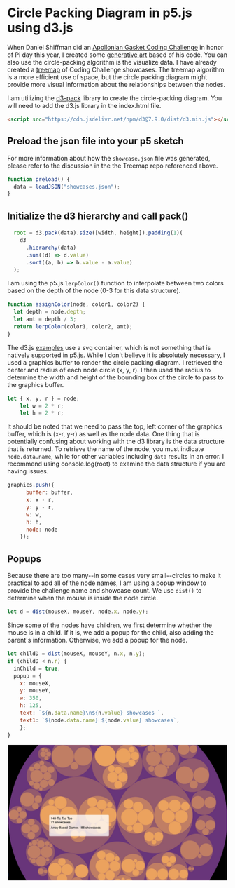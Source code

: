 # Circle Packing Diagram in p5.js using d3.js

When Daniel Shiffman did an [Apollonian Gasket Coding Challenge](https://thecodingtrain.com/challenges/182-apollonian-gasket) in honor of Pi day this year, I created some [generative art](https://github.com/kfahn22/Apollonian-Gasket) based of his code. You can also use the circle-packing algorithm is the visualize data. I have already created a [treemap](https://github.com/kfahn22/Treemap-of-Coding-Train-Challenges) of Coding Challenge showcases. The treemap algorithm is a more efficient use of space, but the circle packing diagram might provide more visual information about the relationships between the nodes.

I am utilizing the [d3-pack](https://d3js.org/d3-hierarchy/pack) library to create the circle-packing diagram. You will need to add the d3.js library in the index.html file.

```html
<script src="https://cdn.jsdelivr.net/npm/d3@7.9.0/dist/d3.min.js"></script>
```

## Preload the json file into your p5 sketch

For more information about how the `showcase.json` file was generated, please refer to the discussion in the the Treemap repo referenced above.

```JavaScript
function preload() {
  data = loadJSON("showcases.json");
}
```

## Initialize the d3 hierarchy and call pack()

```JavaScript
  root = d3.pack(data).size([width, height]).padding(1)(
    d3
      .hierarchy(data)
      .sum((d) => d.value)
      .sort((a, b) => b.value - a.value)
  );
```

I am using the p5.js `lerpColor()` function to interpolate between two colors based on the depth of the node (0-3 for this data structure).

```JavaScript
function assignColor(node, color1, color2) {
  let depth = node.depth;
  let amt = depth / 3;
  return lerpColor(color1, color2, amt);
}
```

The d3.js [examples](https://observablehq.com/@d3/pack-component) use a svg container, which is not something that is natively supported in p5.js. While I don't believe it is absolutely necessary, I used a graphics buffer to render the circle packing diagram. I retrieved the center and radius of each node circle (x, y, r). I then used the radius to determine the width and height of the bounding box of the circle to pass to the graphics buffer.

```JavaScript
let { x, y, r } = node;
    let w = 2 * r;
    let h = 2 * r;
```

It should be noted that we need to pass the top, left corner of the graphics buffer, which is (x-r, y-r) as well as the node data. One thing that is potentially confusing about working with the d3 library is the data structure that is returned. To retrieve the name of the node, you must indicate `node.data.name`, while for other variables including `data` results in an error. I recommend using console.log(root) to examine the data structure if you are having issues.

```JavaScript
graphics.push({
      buffer: buffer,
      x: x - r,
      y: y - r,
      w: w,
      h: h,
      node: node
    });
```

## Popups

Because there are too many--in some cases very small--circles to make it practical to add all of the node names, I am using a popup window to provide the challenge name and showcase count. We use `dist()` to determine when the mouse is inside the node circle.

```JavaScript
let d = dist(mouseX, mouseY, node.x, node.y);
```

Since some of the nodes have children, we first determine whether the mouse is in a child. If it is, we add a popup for the child, also adding the parent's information. Otherwise, we add a popup for the node.

```JavaScript
let childD = dist(mouseX, mouseY, n.x, n.y);
if (childD < n.r) {
  inChild = true;
  popup = {
    x: mouseX,
    y: mouseY,
    w: 350,
    h: 125,
    text: `${n.data.name}\n${n.value} showcases `,
    text1: `${node.data.name} ${node.value} showcases`,
    };
}
```

<p align="center"><img src="assets/depth.jpg" alt="Treemap of Coding Challenge showcases" width="500px"></p>
